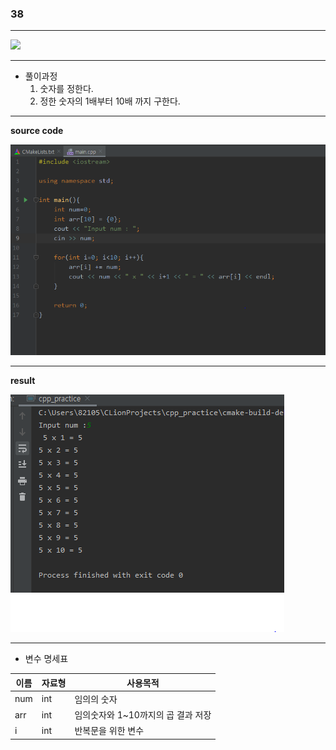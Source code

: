 ### 38

***

<img src="./38.PNG">

***

- 풀이과정
  1. 숫자를 정한다.
  2. 정한 숫자의 1배부터 10배 까지 구한다.

***

**source code**

<img src="./38소스.PNG">



***

**result**

<img src="./38답.PNG">



***

* 변수 명세표

| 이름 | 자료형 | 사용목적                           |
| ---- | ------ | ---------------------------------- |
| num  | int    | 임의의 숫자                        |
| arr  | int    | 임의숫자와 1~10까지의 곱 결과 저장 |
| i    | int    | 반복문을 위한 변수                 |

